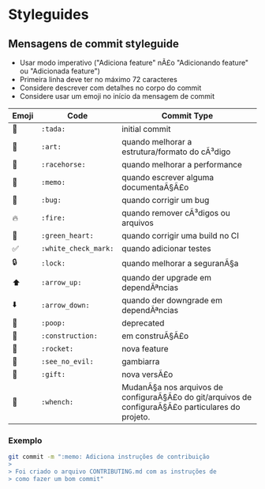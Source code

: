 # Styleguides

## Mensagens de commit styleguide

- Usar modo imperativo ("Adiciona feature" nÃ£o "Adicionando feature" ou "Adicionada feature")
- Primeira linha deve ter no máximo 72 caracteres
- Considere descrever com detalhes no corpo do commit
- Considere usar um emoji no início da mensagem de commit

Emoji | Code | Commit Type
------------ | ------------- | -------------
:tada: | `:tada:` | initial commit
:art: | `:art:` | quando melhorar a estrutura/formato do cÃ³digo
:racehorse: | `:racehorse:` | quando melhorar a performance
:memo: | `:memo:` | quando escrever alguma documentaÃ§Ã£o
:bug: | `:bug:` | quando corrigir um bug
:fire: | `:fire:` | quando remover cÃ³digos ou arquivos
:green_heart: | `:green_heart:` | quando corrigir uma build no CI
:white_check_mark: | `:white_check_mark:` | quando adicionar testes
:lock: | `:lock:` | quando melhorar a seguranÃ§a
:arrow_up: | `:arrow_up:` | quando der upgrade em dependÃªncias
:arrow_down: | `:arrow_down:` | quando der downgrade em dependÃªncias
:poop: | `:poop:` | deprecated
:construction: | `:construction:` | em construÃ§Ã£o
:rocket: | `:rocket:` | nova feature
:see_no_evil: | `:see_no_evil:` | gambiarra
:gift: | `:gift:` | nova versÃ£o
:wrench: | `:whench:` | MudanÃ§a nos arquivos de configuraÃ§Ã£o do git/arquivos de configuraÃ§Ã£o particulares do projeto.

### Exemplo
```bash
git commit -m ":memo: Adiciona instruções de contribuição
>
> Foi criado o arquivo CONTRIBUTING.md com as instruções de
> como fazer um bom commit"
``` 